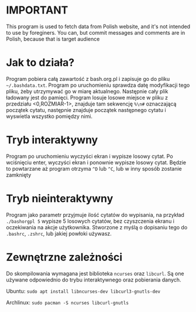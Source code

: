 # IMPORTANT
This program is used to fetch data from Polish website, and it's not intended to use by foreginers. You can, but commit messages and comments are in Polish, because that is target audience
# Jak to działa?
Program pobiera całą zawartość z bash.org.pl i zapisuje go do pliku `~/.bashdata.txt`.
Program po uruchomieniu sprawdza datę modyfikacji tego pliku, żeby utrzymywać go w miarę aktualnego.
Następnie cały plik ładowany jest do pamięci.
Program losuje losowe miejsce w pliku z przedziału <0,ROZMIAR-1>, znajduje tam sekwencję `%\n#` oznaczającą początek cytatu, następnie znajduje początek następnego cytatu i wyswietla wszystko pomiędzy nimi.
# Tryb interaktywny
Program po uruchomieniu wyczyści ekran i wypisze losowy cytat. Po wciśnięciu enter, wyczyści ekran i ponownie wypisze losowy cytat.
Będzie to powtarzane aż program otrzyma `^D` lub `^C`, lub w inny sposób zostanie zamknięty
# Tryb nieinteraktywny
Program jako parametr przyjmuje ilość cytatów do wypisania, na przykład `./bashorgpl 5` wypisze 5 losowych cytatów, bez czyszczenia ekranu i oczekiwania na akcje użytkownika.
Stworzone z myślą o dopisaniu tego do `.bashrc`, `.zshrc`, lub jakiej powłoki używasz.
# Zewnętrzne zależności
Do skompilowania wymagana jest biblioteka `ncurses` oraz `libcurl`. Są one używane odpowiednio do trybu interaktywnego oraz pobierania danych.

Ubuntu: `sudo apt install libncurses-dev libcurl3-gnutls-dev`

Archlinux: `sudo pacman -S ncurses libcurl-gnutls`
